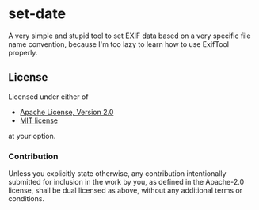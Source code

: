 # set-date

A very simple and stupid tool to set EXIF data based on a very specific file
name convention, because I'm too lazy to learn how to use ExifTool properly.

## License

Licensed under either of

- [Apache License, Version 2.0](LICENSE-APACHE)
- [MIT license](LICENSE-MIT)

at your option.

### Contribution

Unless you explicitly state otherwise, any contribution intentionally submitted
for inclusion in the work by you, as defined in the Apache-2.0 license, shall
be dual licensed as above, without any additional terms or conditions.
